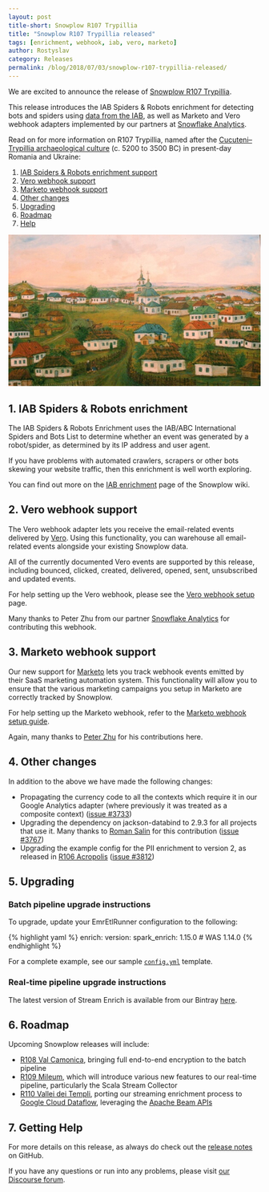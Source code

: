 ```yaml
---
layout: post
title-short: Snowplow R107 Trypillia
title: "Snowplow R107 Trypillia released"
tags: [enrichment, webhook, iab, vero, marketo]
author: Rostyslav
category: Releases
permalink: /blog/2018/07/03/snowplow-r107-trypillia-released/
---
```


We are excited to announce the release of [Snowplow R107 Trypillia][snowplow-release].

This release introduces the IAB Spiders & Robots enrichment for detecting bots and spiders using [data from the IAB][iab-data], as well as Marketo and Vero webhook adapters implemented by our partners at [Snowflake Analytics][snowflake-analytics].

Read on for more information on R107 Trypillia, named after the [Cucuteni–Trypillia archaeological culture][trypillia-culture] (c. 5200 to 3500 BC) in present-day Romania and Ukraine:

1. [IAB Spiders & Robots enrichment support](#iab)
2. [Vero webhook support](#vero)
3. [Marketo webhook support](#marketo)
4. [Other changes](#other)
5. [Upgrading](#upgrading)
6. [Roadmap](#roadmap)
7. [Help](#help)

![Trypillia][trypillia-img]

<!--more-->

<h2 id="iab">1. IAB Spiders & Robots enrichment</h2>

The IAB Spiders & Robots Enrichment uses the IAB/ABC International Spiders and Bots List to determine whether an event was generated by a robot/spider, as determined by its IP address and user agent.

If you have problems with automated crawlers, scrapers or other bots skewing your website traffic, then this enrichment is well worth exploring.

You can find out more on the [IAB enrichment][iab-enrichment] page of the Snowplow wiki.

<h2 id="vero">2. Vero webhook support</h2>

The Vero webhook adapter lets you receive the email-related events delivered by [Vero][vero-website]. Using this functionality, you can warehouse all email-related events alongside your existing Snowplow data.

All of the currently documented Vero events are supported by this release, including bounced, clicked, created, delivered, opened, sent, unsubscribed and updated events.

For help setting up the Vero webhook, please see the [Vero webhook setup][vero-setup] page.

Many thanks to Peter Zhu from our partner [Snowflake Analytics][snowflake-analytics] for contributing this webhook.

<h2 id="marketo">3. Marketo webhook support</h2>

Our new support for [Marketo][marketo-website] lets you track webhook events emitted by their SaaS marketing automation system. This functionality will allow you to ensure that the various marketing campaigns you setup in Marketo are correctly tracked by Snowplow.

For help setting up the Marketo webhook, refer to the [Marketo webhook setup guide][marketo-setup].

Again, many thanks to [Peter Zhu][misterpig] for his contributions here.

<h2 id="other">4. Other changes</h2>

In addition to the above we have made the following changes:

* Propagating the currency code to all the contexts which require it in our Google Analytics adapter (where previously it was treated as a composite context) ([issue #3733][issue-3733])
* Upgrading the dependency on jackson-databind to 2.9.3 for all projects that use it. Many thanks to [Roman Salin][romansalin] for this contribution ([issue #3767][issue-3767])
* Upgrading the example config for the PII enrichment to version 2, as released in [R106 Acropolis][r106-post] ([issue #3812][issue-3812])

<h2 id="upgrading">5. Upgrading</h2>

<h3>Batch pipeline upgrade instructions</h3>

To upgrade, update your EmrEtlRunner configuration to the following:

{% highlight yaml %}
enrich:
  version:
    spark_enrich: 1.15.0      # WAS 1.14.0
{% endhighlight %}

For a complete example, see our sample [`config.yml`][config-yml] template.

<h3>Real-time pipeline upgrade instructions</h3>

The latest version of Stream Enrich is available from our Bintray [here][stream-enrich-bintray].

<h2 id="roadmap">6. Roadmap</h2>

Upcoming Snowplow releases will include:

* [R108 Val Camonica][r108], bringing full end-to-end encryption to the batch pipeline
* [R109 Mileum][r109], which will introduce various new features to our real-time pipeline, particularly the Scala Stream Collector
* [R110 Vallei dei Templi][r110], porting our streaming enrichment process to
  [Google Cloud Dataflow][dataflow], leveraging the [Apache Beam APIs][beam]

<h2 id="help">7. Getting Help</h2>

For more details on this release, as always do check out the [release notes][snowplow-release] on GitHub.

If you have any questions or run into any problems, please visit [our Discourse forum][discourse].

[iab-data]: https://www.iab.com/guidelines/iab-abc-international-spiders-bots-list/
[snowflake-analytics]: https://www.snowflake-analytics.com/

[trypillia-culture]: https://en.wikipedia.org/wiki/Cucuteni%E2%80%93Trypillia_culture
[trypillia-img]: /assets/img/blog/2018/07/Trypillia.jpg

[iab-enrichment]: https://github.com/snowplow/snowplow/wiki/IAB-enrichment
[vero-website]: https://www.getvero.com/
[vero-setup]: https://github.com/snowplow/snowplow/wiki/Vero-webhook-setup
[marketo-website]: https://www.marketo.com/
[marketo-setup]: https://github.com/snowplow/snowplow/wiki/Marketo-webhook-setup

[issue-3733]: https://github.com/snowplow/snowplow/issues/3733
[issue-3767]: https://github.com/snowplow/snowplow/issues/3767
[issue-3812]: https://github.com/snowplow/snowplow/issues/3812
[romansalin]: https://github.com/romansalin
[r106-post]: https://snowplowanalytics.com/blog/2018/06/14/snowplow-r106-acropolis-released-with-pii-enrichment-upgrade/

[misterpig]: https://github.com/misterpig

[config-yml]: https://github.com/snowplow/snowplow/blob/r97-knossos/3-enrich/emr-etl-runner/config/config.yml.sample
[stream-enrich-bintray]: https://bintray.com/snowplow/snowplow-generic/snowplow-stream-enrich/0.18.0#files

[snowplow-release]: https://github.com/snowplow/snowplow/releases/r107-trypillia
[discourse]: http://discourse.snowplowanalytics.com/

[r108]: https://github.com/snowplow/snowplow/milestone/145
[r109]: https://github.com/snowplow/snowplow/milestone/161
[r110]: https://github.com/snowplow/snowplow/milestone/151
[dataflow]: https://cloud.google.com/dataflow/
[beam]: https://beam.apache.org/
